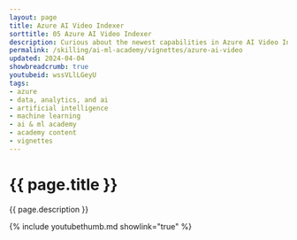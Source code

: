 ```yaml
---
layout: page
title: Azure AI Video Indexer
sorttitle: 05 Azure AI Video Indexer
description: Curious about the newest capabilities in Azure AI Video Indexer? Join Nikki Conley for an in-depth session, complete with a live demo! Experiment with the powerful features that empower you to index and analyze your videos using AI-driven insights!
permalink: /skilling/ai-ml-academy/vignettes/azure-ai-video
updated: 2024-04-04
showbreadcrumb: true
youtubeid: wssVLlLGeyU
tags:
- azure
- data, analytics, and ai
- artificial intelligence
- machine learning
- ai & ml academy
- academy content
- vignettes
---
```


# {{ page.title }}

{{ page.description }}

{% include youtubethumb.md showlink="true" %}